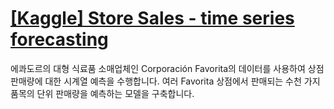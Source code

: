 # [[Kaggle] Store Sales - time series forecasting](https://www.kaggle.com/competitions/store-sales-time-series-forecasting/overview)
에콰도르의 대형 식료품 소매업체인 Corporación Favorita의 데이터를 사용하여 상점 판매량에 대한 시계열 예측을 수행합니다. 
여러 Favorita 상점에서 판매되는 수천 가지 품목의 단위 판매량을 예측하는 모델을 구축합니다.
